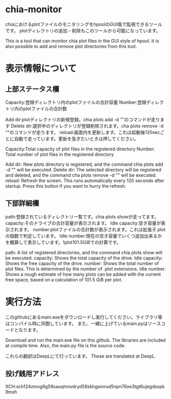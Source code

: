 # chia-monitor
chiaにおけるplotファイルのモニタリングをhpoolのGUI風で監視できるツールです。
plotディレクトリの追加・削除もこのツールから可能になっています。

This is a tool that can monitor chia plot files in the GUI style of hpool. It is also possible to add and remove plot directories from this tool.


# 表示情報について
## 上部ステータス欄
Capacity:登録ディレクトリ内のplotファイルの合計容量
Number:登録ディレクトリ内のplotファイルの合計数

Add dir:plotディレクトリの新規登録。chia plots add -d ""のコマンドが走ります
Delete dir:選択中のディレクトリが登録削除されます。cha plots remove -d ""のコマンドが走ります。
reload:画面内を更新します。これは起動後120secごとに自動で走っています。更新を急ぎたいときは押してください。


Capacity:Total capacity of plot files in the registered directory
Number: Total number of plot files in the registered directory

Add dir: New plots directory is registered, and the command chia plots add -d "" will be executed.
Delete dir: The selected directory will be registered and deleted, and the command cha plots remove -d "" will be executed.
reload: Refresh the screen. This runs automatically every 120 seconds after startup. Press this button if you want to hurry the refresh.



## 下部詳細欄
path:登録されているディレクトリ一覧です。chia plots showが走ってます。
capacity:そのドライブの合計容量が表示されます。
Idle capacity:空き容量が表示されます。
number:plotファイルの合計数が表示されます。これは拡張子.plotの個数で判定しています。
Idle number:現在の空き容量でいくつ追加出来るかを概算して表示しています。1plot101.5GiBでの計算です。


path: A list of registered directories, and the command chia plots show will be executed.
capacity: Shows the total capacity of the drive.
Idle capacity: Shows the free capacity of the drive.
number: Shows the total number of plot files. This is determined by the number of .plot extensions.
Idle number: Shows a rough estimate of how many plots can be added with the current free space, based on a calculation of 101.5 GiB per plot.



# 実行方法
このgithubにあるmain.exeをダウンロードし実行してください。ライブラリ等はコンパイル時に同胞しています。
また、一緒に上げているmain.pyはソースコードとなります。

Download and run the main.exe file on this github. The libraries are included at compile time.
Also, the main.py file is the source code.



これらの翻訳はDeepLにて行っています。
These are translated at DeepL.

## 投げ銭用アドレス
XCH:xch124zmvg9g59sauqhmvdryd58skhgsmrud5npn76xe3tgt6ujegdsspk9msh
